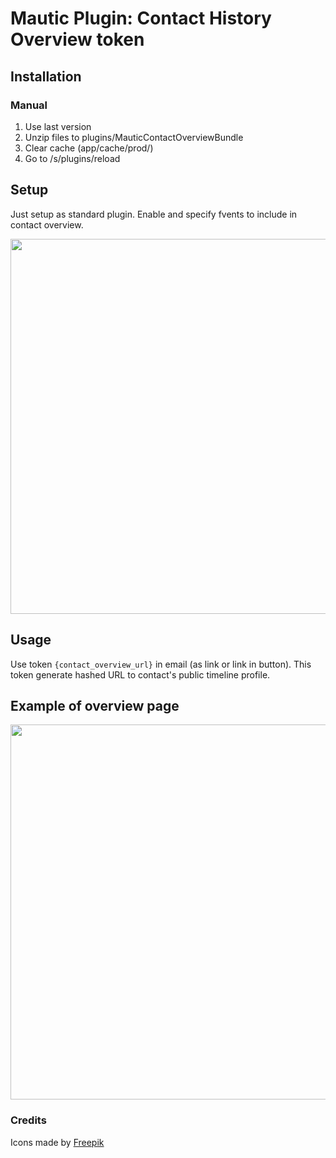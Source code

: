 # Mautic Plugin: Contact History Overview token

## Installation

### Manual

1. Use last version
2. Unzip files to plugins/MauticContactOverviewBundle
3. Clear cache (app/cache/prod/)
4. Go to /s/plugins/reload

## Setup

Just setup as  standard plugin. Enable and specify fvents to include in contact overview.

<img src="https://user-images.githubusercontent.com/462477/70981412-5e362e80-20b5-11ea-95de-eae72c27b1f5.png" width="600" >

## Usage

Use token `{contact_overview_url}` in email (as link or link in  button). 
This token generate hashed URL to contact's public timeline  profile.

## Example of overview page

<img src="https://user-images.githubusercontent.com/462477/70987177-ace8c600-20bf-11ea-97af-8b18ef3fa65d.png" width="600">

### Credits

<div>Icons made by <a href="https://www.flaticon.com/authors/freepik" title="Freepik">Freepik</a>
